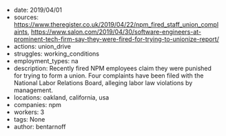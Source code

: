 - date: 2019/04/01
- sources: https://www.theregister.co.uk/2019/04/22/npm_fired_staff_union_complaints, https://www.salon.com/2019/04/30/software-engineers-at-prominent-tech-firm-say-they-were-fired-for-trying-to-unionize-report/
- actions: union_drive
- struggles: working_conditions
- employment_types: na
- description: Recently fired NPM employees claim they were punished for trying to form a union. Four complaints have been filed with the National Labor Relations Board, alleging labor law violations by management.
- locations: oakland, california, usa
- companies: npm
- workers: 3
- tags: None
- author: bentarnoff
